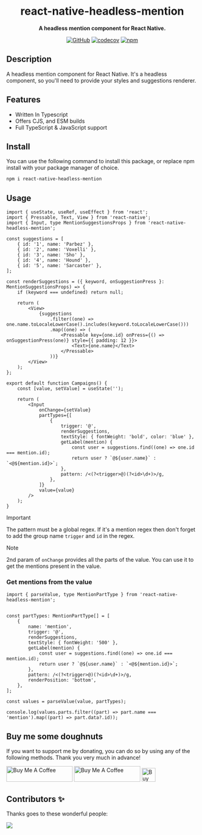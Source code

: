 <div align="center">

# react-native-headless-mention

**A headless mention component for React Native.**

[![GitHub](https://img.shields.io/github/license/imranbarbhuiya/react-native-headless-mention)](https://github.com/imranbarbhuiya/react-native-headless-mention/blob/main/LICENSE)
[![codecov](https://codecov.io/gh/imranbarbhuiya/react-native-headless-mention/branch/main/graph/badge.svg?token=token)](https://codecov.io/gh/imranbarbhuiya/react-native-headless-mention)
[![npm](https://img.shields.io/npm/v/react-native-headless-mention?color=crimson&logo=npm&style=flat-square)](https://www.npmjs.com/package/react-native-headless-mention)

</div>

## Description

A headless mention component for React Native. It's a headless component, so you'll need to provide your styles and suggestions renderer.

## Features

-   Written In Typescript
-   Offers CJS, and ESM builds
-   Full TypeScript & JavaScript support

## Install

You can use the following command to install this package, or replace npm install with your package manager of choice.

```bash
npm i react-native-headless-mention
```

## Usage

```tsx
import { useState, useRef, useEffect } from 'react';
import { Pressable, Text, View } from 'react-native';
import { Input, type MentionSuggestionsProps } from 'react-native-headless-mention';

const suggestions = [
	{ id: '1', name: 'Parbez' },
	{ id: '2', name: 'Voxelli' },
	{ id: '3', name: 'Sho' },
	{ id: '4', name: 'Hound' },
	{ id: '5', name: 'Sarcaster' },
];

const renderSuggestions = ({ keyword, onSuggestionPress }: MentionSuggestionsProps) => {
	if (keyword === undefined) return null;

	return (
		<View>
			{suggestions
				.filter((one) => one.name.toLocaleLowerCase().includes(keyword.toLocaleLowerCase()))
				.map((one) => (
					<Pressable key={one.id} onPress={() => onSuggestionPress(one)} style={{ padding: 12 }}>
						<Text>{one.name}</Text>
					</Pressable>
				))}
		</View>
	);
};

export default function Campaigns() {
	const [value, setValue] = useState('');

	return (
		<Input
			onChange={setValue}
			partTypes={[
				{
					trigger: '@',
					renderSuggestions,
					textStyle: { fontWeight: 'bold', color: 'blue' },
					getLabel(mention) {
						const user = suggestions.find((one) => one.id === mention.id);
						return user ? `@${user.name}` : `<@${mention.id}>`;
					},
					pattern: /<(?<trigger>@)(?<id>\d+)>/g,
				},
			]}
			value={value}
		/>
	);
}

```

> [!Important]
> The pattern must be a global regex. If it's a mention regex then don't forget to add the group name `trigger` and `id` in the regex.

> [!Note]
> 2nd param of `onChange` provides all the parts of the value. You can use it to get the mentions present in the value.

### Get mentions from the value

```tsx
import { parseValue, type MentionPartType } from 'react-native-headless-mention';


const partTypes: MentionPartType[] = [
	{
		name: 'mention',
		trigger: '@',
		renderSuggestions,
		textStyle: { fontWeight: '500' },
		getLabel(mention) {
			const user = suggestions.find((one) => one.id === mention.id);
			return user ? `@${user.name}` : `<@${mention.id}>`;
		},
		pattern: /<(?<trigger>@)(?<id>\d+)>/g,
		renderPosition: 'bottom',
	},
];

const values = parseValue(value, partTypes);

console.log(values.parts.filter((part) => part.name === 'mention').map((part) => part.data?.id));
```

## Buy me some doughnuts

If you want to support me by donating, you can do so by using any of the following methods. Thank you very much in advance!

<a href="https://github.com/sponsors/imranbarbhuiya" target="_blank"><img src="https://img.shields.io/static/v1?label=Sponsor&message=%E2%9D%A4&logo=GitHub&color=%23fe8e86" alt="Buy Me A Coffee" height="41" width="174"></a>
<a href="https://www.buymeacoffee.com/parbez" target="_blank"><img src="https://cdn.buymeacoffee.com/buttons/default-orange.png" alt="Buy Me A Coffee" height="41" width="174"></a>
<a href='https://ko-fi.com/Y8Y1CBIJH' target='_blank'><img height='36' style='border:0px;height:36px;' src='https://cdn.ko-fi.com/cdn/kofi4.png?v=3' border='0' alt='Buy Me a Coffee at ko-fi.com' /></a>

## Contributors ✨

Thanks goes to these wonderful people:

<a href="https://github.com/imranbarbhuiya/react-native-headless-mention/graphs/contributors">
    <img src="https://contrib.rocks/image?repo=imranbarbhuiya/react-native-headless-mention" />
</a>
